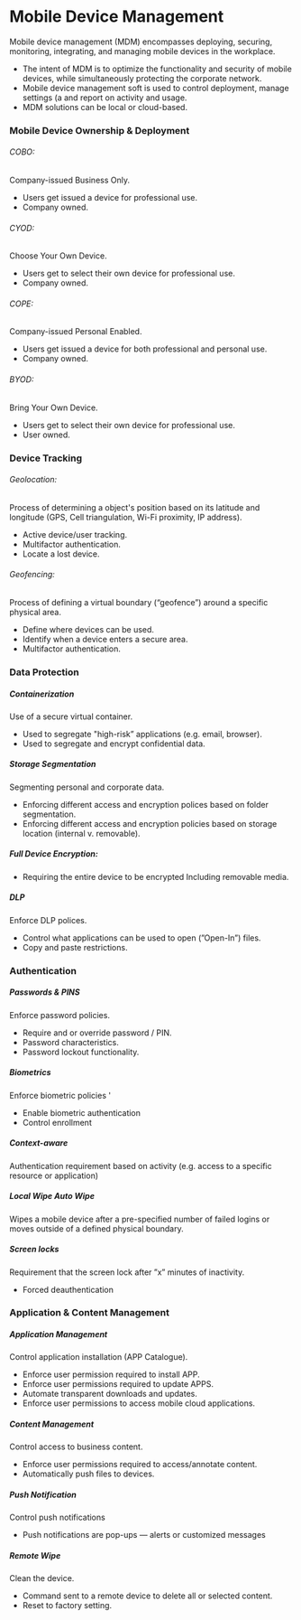 # Mobile Device Management
Mobile device management (MDM) encompasses deploying,
securing, monitoring, integrating, and managing mobile devices
in the workplace.
* The intent of MDM is to optimize the functionality and security
of mobile devices, while simultaneously protecting the
corporate network.
* Mobile device management soft is used to control
deployment, manage settings (a and report on activity
and usage.
* MDM solutions can be local or cloud-based.

### Mobile Device Ownership & Deployment
###### COBO:
Company-issued Business Only.
* Users get issued a device for professional use.
* Company owned.
###### CYOD:
Choose Your Own Device.
* Users get to select their own device for professional use.
* Company owned.
###### COPE:
Company-issued Personal Enabled.
* Users get issued a device for both professional and personal use.
* Company owned.
###### BYOD:
Bring Your Own Device.
* Users get to select their own device for professional use.
* User owned.

### Device Tracking

###### Geolocation:
Process of determining a object's position based on its latitude and
longitude (GPS, Cell triangulation, Wi-Fi proximity, IP address).
* Active device/user tracking.
* Multifactor authentication.
* Locate a lost device.

###### Geofencing:
Process of defining a virtual boundary (“geofence”) around a specific
physical area.
* Define where devices can be used.
* Identify when a device enters a secure area.
* Multifactor authentication.

### Data Protection
##### Containerization
Use of a secure virtual container.
* Used to segregate "high-risk” applications (e.g. email, browser).
* Used to segregate and encrypt confidential data.

##### Storage Segmentation
Segmenting personal and corporate data.
* Enforcing different access and encryption polices based on folder
segmentation.
* Enforcing different access and encryption policies based on storage location (internal v. removable).

##### Full Device Encryption:
* Requiring the entire device to be encrypted Including removable media.

##### DLP
Enforce DLP polices.
* Control what applications can be used to open (”Open-In”) files.
* Copy and paste restrictions.

### Authentication
##### Passwords & PINS
Enforce password policies.
* Require and or override password / PIN.
* Password characteristics.
* Password lockout functionality.
##### Biometrics
Enforce biometric policies '
* Enable biometric authentication
* Control enrollment
##### Context-aware
Authentication requirement based on activity (e.g. access to a specific
resource or application)
##### Local Wipe Auto Wipe
Wipes a mobile device after a pre-specified number of failed logins or moves outside of a defined physical boundary.
##### Screen locks
Requirement that the screen lock after ”x” minutes of inactivity.
* Forced deauthentication

### Application & Content Management
##### Application Management
Control application installation (APP Catalogue).
* Enforce user permission required to install APP.
* Enforce user permissions required to update APPS.
* Automate transparent downloads and updates.
* Enforce user permissions to access mobile cloud applications.
##### Content Management
Control access to business content.
* Enforce user permissions required to access/annotate content.
* Automatically push files to devices.
##### Push Notification
Control push notifications
* Push notifications are pop-ups — alerts or customized messages
##### Remote Wipe
Clean the device.
* Command sent to a remote device to delete all or selected content.
* Reset to factory setting.
